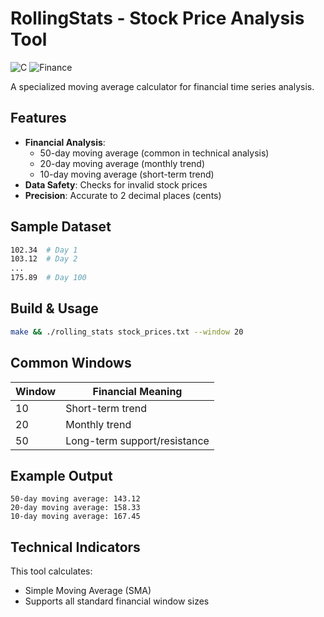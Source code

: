 # RollingStats - Stock Price Analysis Tool

![C](https://img.shields.io/badge/c-%2300599C.svg?style=for-the-badge&logo=c&logoColor=white)
![Finance](https://img.shields.io/badge/finance-%2300C853.svg?style=for-the-badge&logo=google-pay&logoColor=white)

A specialized moving average calculator for financial time series analysis.

## Features

- **Financial Analysis**:
  - 50-day moving average (common in technical analysis)
  - 20-day moving average (monthly trend)
  - 10-day moving average (short-term trend)
- **Data Safety**: Checks for invalid stock prices
- **Precision**: Accurate to 2 decimal places (cents)

## Sample Dataset

```bash
102.34  # Day 1
103.12  # Day 2
...
175.89  # Day 100
```

## Build & Usage

```bash
make && ./rolling_stats stock_prices.txt --window 20
```

## Common Windows

| Window | Financial Meaning          |
|--------|----------------------------|
| 10     | Short-term trend           |
| 20     | Monthly trend              | 
| 50     | Long-term support/resistance|

## Example Output

```
50-day moving average: 143.12
20-day moving average: 158.33
10-day moving average: 167.45
```

## Technical Indicators

This tool calculates:
- Simple Moving Average (SMA)
- Supports all standard financial window sizes